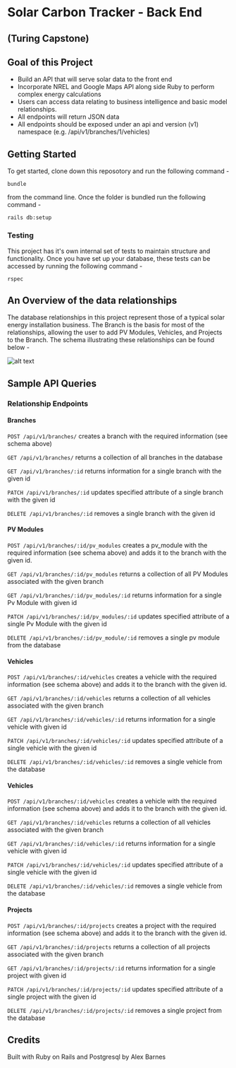 # Solar Carbon Tracker - Back End
## (Turing Capstone)

## Goal of this Project
- Build an API that will serve solar data to the front end
- Incorporate NREL and Google Maps API along side Ruby to perform complex energy calculations
- Users can access data relating to business intelligence and basic model relationships.
- All endpoints will return JSON data
- All endpoints should be exposed under an api and version (v1) namespace (e.g. /api/v1/branches/1/vehicles)

## Getting Started
To get started, clone down this reposotory and run the following command - 
```
bundle
```
from the command line.  Once the folder is bundled run the following command - 
```
rails db:setup
```

### Testing

This project has it's own internal set of tests to maintain structure and functionality. Once you have set up your database, these tests can be accessed by running the following command -

```
rspec
```

## An Overview of the data relationships

The database relationships in this project represent those of a typical solar energy installation business. The Branch is the basis for most of the relationships, allowing the user to add PV Modules, Vehicles, and Projects to the Branch. The schema illustrating these relationships can be found below -

![alt text](https://i.imgur.com/JMi9ziV.jpg)

## Sample API Queries

### Relationship Endpoints

#### Branches

```POST /api/v1/branches/``` creates a branch with the required information (see schema above)

```GET /api/v1/branches/``` returns a collection of all branches in the database

```GET /api/v1/branches/:id``` returns information for a single branch with the given id

```PATCH /api/v1/branches/:id``` updates specified attribute of a single branch with the given id

```DELETE /api/v1/branches/:id``` removes a single branch with the given id


#### PV Modules

```POST /api/v1/branches/:id/pv_modules``` creates a pv_module with the required information (see schema above) and adds it to the branch with the given id.

```GET /api/v1/branches/:id/pv_modules``` returns a collection of all PV Modules associated with the given branch

```GET /api/v1/branches/:id/pv_modules/:id``` returns information for a single Pv Module with given id

```PATCH /api/v1/branches/:id/pv_modules/:id``` updates specified attribute of a single Pv Module with the given id

```DELETE /api/v1/branches/:id/pv_module/:id``` removes a single pv module from the database


#### Vehicles

```POST /api/v1/branches/:id/vehicles``` creates a vehicle with the required information (see schema above) and adds it to the branch with the given id.

```GET /api/v1/branches/:id/vehicles``` returns a collection of all vehicles associated with the given branch

```GET /api/v1/branches/:id/vehicles/:id``` returns information for a single vehicle with given id

```PATCH /api/v1/branches/:id/vehicles/:id``` updates specified attribute of a single vehicle with the given id

```DELETE /api/v1/branches/:id/vehicles/:id``` removes a single vehicle from the database

#### Vehicles

```POST /api/v1/branches/:id/vehicles``` creates a vehicle with the required information (see schema above) and adds it to the branch with the given id.

```GET /api/v1/branches/:id/vehicles``` returns a collection of all vehicles associated with the given branch

```GET /api/v1/branches/:id/vehicles/:id``` returns information for a single vehicle with given id

```PATCH /api/v1/branches/:id/vehicles/:id``` updates specified attribute of a single vehicle with the given id

```DELETE /api/v1/branches/:id/vehicles/:id``` removes a single vehicle from the database

#### Projects

```POST /api/v1/branches/:id/projects``` creates a project with the required information (see schema above) and adds it to the branch with the given id.

```GET /api/v1/branches/:id/projects``` returns a collection of all projects associated with the given branch

```GET /api/v1/branches/:id/projects/:id``` returns information for a single project with given id

```PATCH /api/v1/branches/:id/projects/:id``` updates specified attribute of a single project with the given id

```DELETE /api/v1/branches/:id/projects/:id``` removes a single project from the database


## Credits
Built with Ruby on Rails and Postgresql by Alex Barnes



